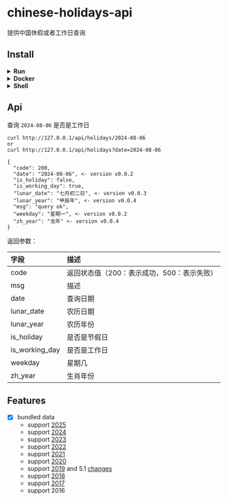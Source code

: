# chinese-holidays-api

提供中国休假或者工作日查询

## Install

<details>
<summary><b>Run</b></summary>

### 直接运行


```shell
go run main.go
```

### 自定义端口


```shell
export HOLIDAY_PORT=9002
go run main.go
```
</details>

<details>
<summary><b>Docker</b></summary>

### 直接运行


```docker
docker run --name=holidays -p 80:80 -d ghcr.io/xiaoxuan6/chinese-holidays-api/chinese-holidays-api:latest
```

### 自定义端口


```docker
docker run --name=holiday -e HOLIDAY_PORT=9002 -p 9002:9002 -d ghcr.io/xiaoxuan6/chinese-holidays-api/chinese-holidays-api:latest
```
</details>

<details>
<summary><b>Shell</b></summary>

### Install


```shell
bash <(curl -sSL https://github-mirror.us.kg/https://github.com/xiaoxuan6/chinese-holidays-api/blob/main/holidays.sh) install
```

### Uninstall


```shell

bash <(curl -sSL https://github-mirror.us.kg/https://github.com/xiaoxuan6/chinese-holidays-api/blob/main/holidas.sh) uninstall
```
</details>

## Api

查询 `2024-08-06` 是否是工作日

```shell
curl http://127.0.0.1/api/holidays/2024-08-06
or
curl http://127.0.0.1/api/holidays?date=2024-08-06

{
  "code": 200,
  "date": "2024-08-06", <- version v0.0.2
  "is_holiday": false,
  "is_working_day": true,
  "lunar_date": "七月初二日", <- version v0.0.3
  "lunar_year": "甲辰年", <- version v0.0.4
  "msg": "query ok",
  "weekday": "星期一", <- version v0.0.2
  "zh_year": "龙年" <- version v0.0.4
}
```

返回参数：

|字段|描述|
|:---|:---|
|code|返回状态值（200：表示成功，500：表示失败）|
|msg|描述|
|date|查询日期|
|lunar_date|农历日期|
|lunar_year|农历年份|
|is_holiday|是否是节假日|
|is_working_day|是否是工作日|
|weekday|星期几|
|zh_year|生肖年份|

## Features

- [x] bundled data
    - support [2025](https://www.gov.cn/zhengce/content/202411/content_6986382.htm)
    - support [2024](https://www.gov.cn/zhengce/content/202310/content_6911527.htm)
    - support [2023](http://www.gov.cn/zhengce/content/2022-12/08/content_5730844.htm)
    - support [2022](http://www.gov.cn/zhengce/content/2021-10/25/content_5644835.htm)
    - support [2021](http://www.gov.cn/zhengce/content/2020-11/25/content_5564127.htm)
    - support [2020](http://www.gov.cn/zhengce/content/2019-11/21/content_5454164.htm)
    - support [2019](http://www.gov.cn/zhengce/content/2018-12/06/content_5346276.htm) and
      5.1 [changes](http://www.gov.cn/zhengce/content/2019-03/22/content_5375877.htm)
    - support [2018](http://www.gov.cn/zhengce/content/2017-11/30/content_5243579.htm)
    - support [2017](http://www.gov.cn/zhengce/content/2016-12/01/content_5141603.htm)
    - support 2016
